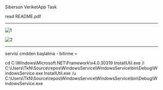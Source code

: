 Siberson VeriketApp Task

read README.pdf

-------------------------------------------------------------

![1](https://github.com/TkN42/WindowsService/assets/29886553/899849d3-1475-4d4a-a0a3-0d448e52572e)

![2](https://github.com/TkN42/WindowsService/assets/29886553/2d3af9a5-6f22-4fd6-a1e2-490084b5f004)

-------------------------------------------------------------

servisi cmdden başlatma - bitirme = 

cd C:\Windows\Microsoft.NET\Framework\v4.0.30319
InstallUtil.exe /i C:\Users\TkN\Source\repos\WindowsService\WindowsService\bin\Debug\WindowsService.exe
InstallUtil.exe /u C:\Users\TkN\Source\repos\WindowsService\WindowsService\bin\Debug\WindowsService.exe
